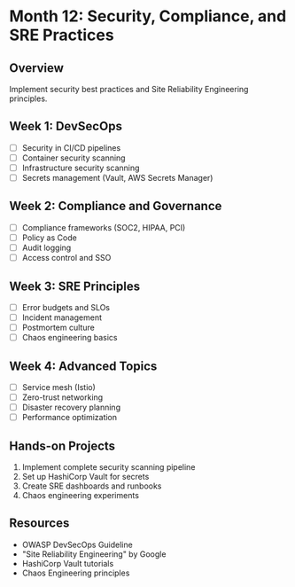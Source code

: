 # Month 12: Security, Compliance, and SRE Practices

## Overview
Implement security best practices and Site Reliability Engineering principles.

## Week 1: DevSecOps
- [ ] Security in CI/CD pipelines
- [ ] Container security scanning
- [ ] Infrastructure security scanning
- [ ] Secrets management (Vault, AWS Secrets Manager)

## Week 2: Compliance and Governance
- [ ] Compliance frameworks (SOC2, HIPAA, PCI)
- [ ] Policy as Code
- [ ] Audit logging
- [ ] Access control and SSO

## Week 3: SRE Principles
- [ ] Error budgets and SLOs
- [ ] Incident management
- [ ] Postmortem culture
- [ ] Chaos engineering basics

## Week 4: Advanced Topics
- [ ] Service mesh (Istio)
- [ ] Zero-trust networking
- [ ] Disaster recovery planning
- [ ] Performance optimization

## Hands-on Projects
1. Implement complete security scanning pipeline
2. Set up HashiCorp Vault for secrets
3. Create SRE dashboards and runbooks
4. Chaos engineering experiments

## Resources
- OWASP DevSecOps Guideline
- "Site Reliability Engineering" by Google
- HashiCorp Vault tutorials
- Chaos Engineering principles